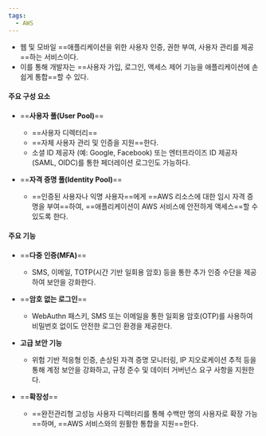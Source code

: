 ```yaml
---
tags:
  - AWS
---
```


- 웹 및 모바일 ==애플리케이션을 위한 사용자 인증, 권한 부여, 사용자 관리를 제공==하는 서비스이다.
- 이를 통해 개발자는 ==사용자 가입, 로그인, 액세스 제어 기능을 애플리케이션에 손쉽게 통합==할 수 있다.


#### **주요 구성 요소**

- ==**사용자 풀(User Pool)**==
	- ==사용자 디렉터리==
	- ==자체 사용자 관리 및 인증을 지원==한다.
	- 소셜 ID 제공자 (예: Google, Facebook) 또는 엔터프라이즈 ID 제공자(SAML, OIDC)를 통한 페더레이션 로그인도 가능하다.

- ==**자격 증명 풀(Identity Pool)**==
	- ==인증된 사용자나 익명 사용자==에게 ==AWS 리소스에 대한 임시 자격 증명을 부여==하여, 
	  ==애플리케이션이 AWS 서비스에 안전하게 액세스==할 수 있도록 한다.


#### **주요 기능**

- ==**다중 인증(MFA)**==
	- SMS, 이메일, TOTP(시간 기반 일회용 암호) 등을 통한 추가 인증 수단을 제공하여 보안을 강화한다.

- ==**암호 없는 로그인**==
	- WebAuthn 패스키, SMS 또는 이메일을 통한 일회용 암호(OTP)를 사용하여 비밀번호 없이도 안전한 로그인 환경을 제공한다.

- **고급 보안 기능**
	- 위험 기반 적응형 인증, 손상된 자격 증명 모니터링, IP 지오로케이션 추적 등을 통해 계정 보안을 강화하고, 규정 준수 및 데이터 거버넌스 요구 사항을 지원한다.

- ==**확장성**==
	- ==완전관리형 고성능 사용자 디렉터리를 통해 수백만 명의 사용자로 확장 가능==하며,
	  ==AWS 서비스와의 원활한 통합을 지원==한다.